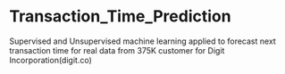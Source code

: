 # Transaction_Time_Prediction
Supervised and Unsupervised machine learning applied to forecast next transaction time for real data from 375K customer for Digit Incorporation(digit.co)

